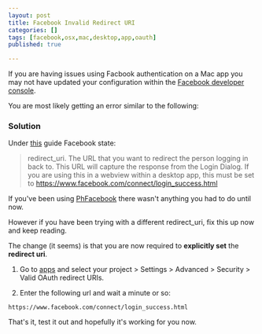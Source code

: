 ```yaml
---
layout: post
title: Facebook Invalid Redirect URI
categories: []
tags: [facebook,osx,mac,desktop,app,oauth]
published: true

---
```


If you are having issues using Facbook authentication on a Mac app you may not have updated your configuration within the [Facebook developer console](https://developers.facebook.com).

You are most likely getting an error similar to the following:

<script src="https://gist.github.com/trentmilton/c8117ad2cf3aca9e457a6e38f22fbc3f.js"></script>

### Solution

Under [this](https://developers.facebook.com/docs/facebook-login/manually-build-a-login-flow) guide Facebook state:

> redirect_uri. The URL that you want to redirect the person logging in back to. This URL will capture the response from the Login Dialog. If you are using this in a webview within a desktop app, this must be set to https://www.facebook.com/connect/login_success.html

If you've been using [PhFacebook](https://github.com/philippec/PhFacebook) there wasn't anything you had to do until now.

However if you have been trying with a different redirect_uri, fix this up now and keep reading.

The change (it seems) is that you are now required to **explicitly set** the **redirect uri**.

1. Go to [apps](https://developers.facebook.com/apps) and select your project > Settings > Advanced > Security > Valid OAuth redirect URIs.

2. Enter the following url and wait a minute or so:

```
https://www.facebook.com/connect/login_success.html
```

That's it, test it out and hopefully it's working for you now.